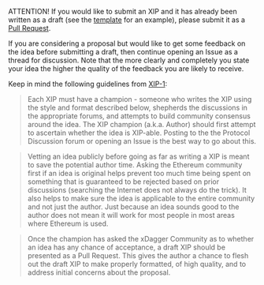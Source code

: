 
ATTENTION! If you would like to submit an XIP and it has already been written as a draft (see the [template](https://github.com/xdagger/XIPs/blob/master/xip-X.md) for an example), please submit it as a [Pull Request](https://github.com/xdagger/XIPs/pulls).

If you are considering a proposal but would like to get some feedback on the idea before submitting a draft, then continue opening an Issue as a thread for discussion.  Note that the more clearly and completely you state your idea the higher the quality of the feedback you are likely to receive.

Keep in mind the following guidelines from [XIP-1](https://github.com/xdagger/XIPs/blob/master/XIPS/xip-1.md):

> Each XIP must have a champion - someone who writes the XIP using the style and format described below, shepherds the discussions in the appropriate forums, and attempts to build community consensus around the idea. The XIP champion (a.k.a. Author) should first attempt to ascertain whether the idea is XIP-able. Posting to the the Protocol Discussion forum or opening an Issue is the best way to go about this.

> Vetting an idea publicly before going as far as writing a XIP is meant to save the potential author time. Asking the Ethereum community first if an idea is original helps prevent too much time being spent on something that is guaranteed to be rejected based on prior discussions (searching the Internet does not always do the trick). It also helps to make sure the idea is applicable to the entire community and not just the author. Just because an idea sounds good to the author does not mean it will work for most people in most areas where Ethereum is used.

> Once the champion has asked the xDagger Community as to whether an idea has any chance of acceptance, a draft XIP should be presented as a Pull Request. This gives the author a chance to flesh out the draft XIP to make properly formatted, of high quality, and to address initial concerns about the proposal.